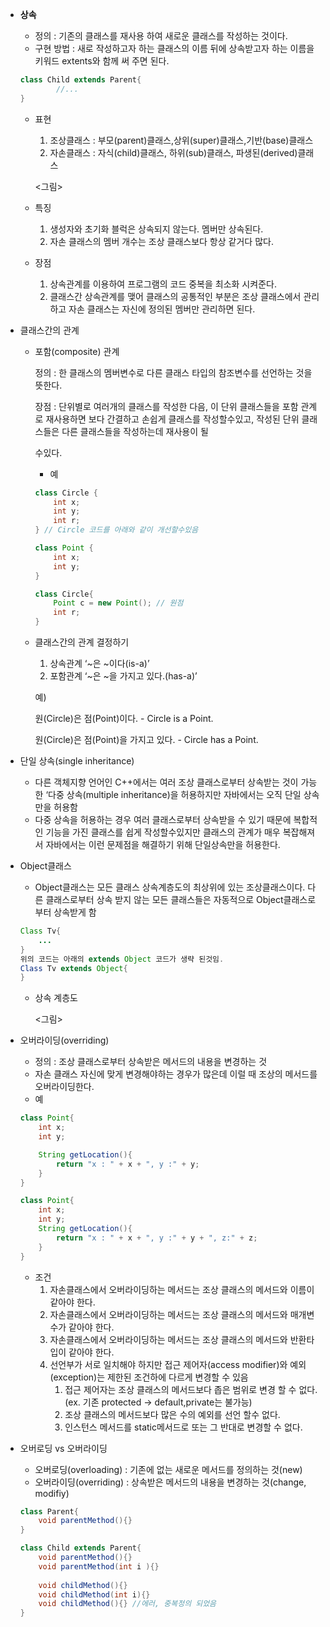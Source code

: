 - **상속**
    - 정의 : 기존의 클래스를 재사용 하여 새로운 클래스를 작성하는 것이다.
    - 구현 방법 : 새로 작성하고자 하는 클래스의 이름 뒤에 상속받고자 하는 이름을 키워드 extents와 함께 써 주면 된다.

    ```java
    class Child extends Parent{
    		//...
    }
    ```

    - 표현
        1. 조상클래스 : 부모(parent)클래스,상위(super)클래스,기반(base)클래스
        2. 자손클래스 : 자식(child)클래스, 하위(sub)클래스, 파생된(derived)클래스

      <그림>

    - 특징
        1. 생성자와 초기화 블럭은 상속되지 않는다. 멤버만 상속된다.
        2. 자손 클래스의 멤버 개수는 조상 클래스보다 항상 같거다 많다.
    - 장점
        1. 상속관계를 이용하여 프로그램의 코드 중복을 최소화 시켜준다.
        2. 클래스간 상속관계를 맺어 클래스의 공통적인 부분은 조상 클래스에서 관리하고 자손 클래스는 자신에 정의된 멤버만 관리하면 된다.
- 클래스간의 관계
    - 포함(composite) 관계

      정의 : 한 클래스의 멤버변수로 다른 클래스 타입의 참조변수를 선언하는 것을 뜻한다.

      장점 : 단위별로 여러개의 클래스를 작성한 다음, 이 단위 클래스들을 포함 관계로 재사용하면 보다 간결하고 손쉽게 클래스를 작성할수있고, 작성된 단위 클래스들은 다른 클래스들을 작성하는데 재사용이 될

      수있다.

        - 예

        ```java
        class Circle {
        	int x;
        	int y;
        	int r;
        } // Circle 코드를 아래와 같이 개선할수있음
        
        class Point {
        	int x;
        	int y;
        }
        
        class Circle{
        	Point c = new Point(); // 원점
        	int r;
        }
        ```

    - 클래스간의 관계 결정하기
        1. 상속관계 ‘~은 ~이다(is-a)’
        2. 포함관계 ‘~은 ~을 가지고 있다.(has-a)’

      예)

      원(Circle)은 점(Point)이다. - Circle is a Point.

      원(Circle)은 점(Point)을 가지고 있다. - Circle has a Point.

- 단일 상속(single inheritance)
    - 다른 객체지향 언어인 C++에서는 여러 조상 클래스로부터 상속받는 것이 가능한 ‘다중 상속(multiple inheritance)을 허용하지만 자바에서는 오직 단일 상속만을 허용함
    - 다중 상속을 허용하는 경우 여러 클래스로부터 상속받을 수 있기 때문에 복합적인 기능을 가진 클래스를 쉽게 작성할수있지만 클래스의 관계가 매우 복잡해져서 자바에서는 이런 문제점을 해결하기 위해 단일상속만을 허용한다.
- Object클래스
    - Object클래스는 모든 클래스 상속계층도의 최상위에 있는 조상클래스이다. 다른 클래스로부터 상속 받지 않는 모든 클래스들은 자동적으로 Object클래스로부터 상속받게 함

    ```java
    Class Tv{
    	...
    }	
    위의 코드는 아래의 extends Object 코드가 생략 된것임.
    Class Tv extends Object{
    }
    ```

    - 상속 계층도

      <그림>

- 오버라이딩(overriding)
    - 정의 : 조상 클래스로부터 상속받은 메서드의 내용을 변경하는 것
    - 자손 클래스 자신에 맞게 변경해야하는 경우가 많은데 이럴 때 조상의 메서드를 오버라이딩한다.
    - 예

    ```java
    class Point{
    	int x;
    	int y;
    
    	String getLocation(){
    		return "x : " + x + ", y :" + y;
    	}
    }
    
    class Point{
    	int x;
    	int y;
    	String getLocation(){
    		return "x : " + x + ", y :" + y + ", z:" + z;
    	}
    }
    
    ```

    - 조건
        1. 자손클래스에서 오버라이딩하는 메서드는 조상 클래스의 메서드와 이름이 같아야 한다.
        2. 자손클래스에서 오버라이딩하는 메서드는 조상 클래스의 메서드와 매개변수가 같아야 한다.
        3. 자손클래스에서 오버라이딩하는 메서드는 조상 클래스의 메서드와 반환타입이 같아야 한다.
        4. 선언부가 서로 일치해야 하지만 접근 제어자(access modifier)와 예외(exception)는 제한된 조건하에 다르게 변경할 수 있음
            1. 접근 제어자는 조상 클래스의 메서드보다 좁은 범위로 변경 할 수 없다.(ex. 기존 protected → default,private는 불가능)
            2. 조상 클래스의 메서드보다 많은 수의 예외를 선언 할수 없다.
            3. 인스턴스 메서드를 static메서드로 또는 그 반대로 변경할 수 없다.
- 오버로딩 vs 오버라이딩
    - 오버로딩(overloading) : 기존에 없는 새로운 메서드를 정의하는 것(new)
    - 오버라이딩(overriding) : 상속받은 메서드의 내용을 변경하는 것(change, modifiy)

    ```java
    class Parent{
    	void parentMethod(){}
    }
    
    class Child extends Parent{
    	void parentMethod(){}
    	void parentMethod(int i ){}
    	
    	void childMethod(){}
    	void childMethod(int i){}
    	void childMethod(){} //에러, 중복정의 되었음 
    }
    ```